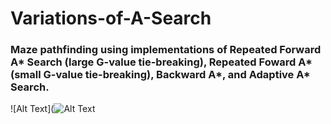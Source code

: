 # Variations-of-A-Search

### Maze pathfinding using implementations of Repeated Forward A* Search (large G-value tie-breaking), Repeated Foward A* (small G-value tie-breaking), Backward A*, and Adaptive A* Search.

![Alt Text](![Alt Text](https://github.com/acheng416/Variations-of-Astar-Search/blob/master/RobotPathfinding.gif)

